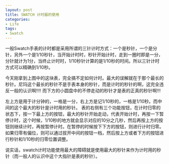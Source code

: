 ```yaml
---
layout: post
title: SWATCH 计时器的使用
categories:
- Life
tags:
- Swatch
---
```


一般Swatch手表的计时都是采用所谓的三针计时方式：一个是秒针，一个是分针，另外一个是1/10秒针，当开始计时时，秒针开始计时，走到一圈时即是一分，分针就计为1分，当终止计时时，1/10秒针计算的是1/10秒的时间。所以三针计时方式可以精确到1/10秒。

今天刚拿到上图中的这块表，完全搞不定如何计时。最大的误解就在于那个最长的秒针。尼玛这个最长的秒针不是手表本身的秒针，而是计时的秒针的啊，这完全违反一般的认识啊!!!! 而下方的小圆盘中的不停走动的秒针才是表的正真的秒针啊!!!

左上方是用于计分钟的，一格是一分，右上方是记1/10秒的，一格是1/10秒。而中间的这个最大的秒针是计时用的秒针。
表的右侧有三个功能按钮，在计时归零的状态下，按一下最上方的按钮，最大的秒针开始走动，代表开始计时，再按一下暂停计时，这个时候，1/10秒的地方就会显示对应的10分之几秒，然后再按上方的按钮则继续计时，再按暂停计时。在暂停的时候按下下方的按钮，则进行计时归零。如果归零有偏位，则可以通过拔开中间的按钮一档，然后按上方或者下方的按钮进行秒针和1/10秒的归零位置调整。

说实话，swatch计时功能使用最大的障碍就是使用最大的秒针来作为计时用的秒针（而一般人的认识中这个大指针是表的秒针）。